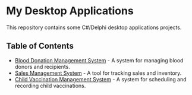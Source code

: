 # My Desktop Applications

This repository contains some C#/Delphi desktop applications projects.

##  Table of Contents
- [Blood Donation Management System](Blood-bank-system/README.md) - A system for managing blood donors and recipients.  
- [Sales Management System](Sales-App/README.md) - A tool for tracking sales and inventory.  
- [Child Vaccination Management System](vaccin-desktop-app/README.md) - A system for scheduling and recording child vaccinations. 